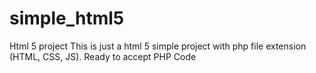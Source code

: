 # simple_html5
Html 5 project 
This is just a html 5 simple project with php file extension (HTML, CSS, JS). Ready to accept PHP Code 
